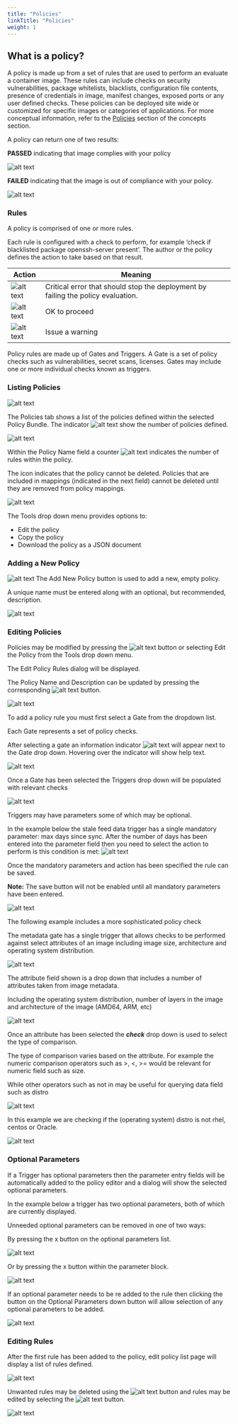 ```yaml
---
title: "Policies"
linkTitle: "Policies"
weight: 1
---
```


## What is a policy?

A policy is made up from a set of rules that are used to perform an evaluate a container image. These rules can include checks on security vulnerabilities, package whitelists, blacklists, configuration file contents, presence of credentials in image, manifest changes, exposed ports or any user defined checks. These policies can be deployed site wide or customized for specific images or categories of applications. For more conceptual information, refer to the [Policies](/docs/overview/concepts/policy) section of the concepts section.

A policy can return one of two results:

**PASSED** indicating that image complies with your policy

![alt text](https://anchore.com/wp-content/uploads/2017/07/pass.png)

**FAILED** indicating that the image is out of compliance with your policy.

![alt text](https://anchore.com/wp-content/uploads/2017/07/fail.png)

### Rules

A policy is comprised of one or more rules.

Each rule is configured with a check to perform, for example ‘check if blacklisted package openssh-server present’. The author or the policy defines the action to take based on that result.


| Action        | Meaning           |
| ------------- | ------------- |
| ![alt text](/Stop.jpeg) | Critical error that should stop the deployment by failing the policy evaluation. |
| ![alt text](/Go.jpeg) | OK to proceed |
| ![alt text](/Warn.jpeg) | Issue a warning |

Policy rules are made up of Gates and Triggers.
A Gate is a set of policy checks such as vulnerabilities, secret scans, licenses. 
Gates may include one or more individual checks known as triggers.

### Listing Policies

![alt text](/PoliciesList.jpeg)

The Policies tab shows a list of the policies defined within the selected Policy Bundle. The indicator ![alt text](/PolicyIndicator.jpeg) show the number of policies defined. 

![alt text](/UIPolicies.jpeg)

Within the Policy Name field a counter ![alt text](/PoliciesCounter.jpeg) indicates the number of rules within the policy.

The icon indicates that the policy cannot be deleted. Policies that are included in mappings (indicated in the next field) cannot be deleted until they are removed from policy mappings.

![alt text](/UIPolicyTools.jpeg)

The Tools drop down menu provides options to:

- Edit the policy
- Copy the policy
- Download the policy as a JSON document

### Adding a New Policy

![alt text](/AddNewPolicy.jpeg) The Add New Policy button is used to add a new, empty policy.

A unique name must be entered along with an optional, but recommended, description.

![alt text](/UIAddPolicy.png)

### Editing Policies

Policies may be modified by pressing the ![alt text](/EditButton.jpeg) button or selecting Edit the Policy from the Tools drop down menu.

The Edit Policy Rules dialog will be displayed.

The Policy Name and Description can be updated by pressing the corresponding ![alt text](/EditButton.jpeg) button.

![alt text](/UIEditPolicy.png)

To add a policy rule you must first select a Gate from the dropdown list.

Each Gate represents a set of policy checks.

After selecting a gate an information indicator ![alt text](/Indicator.jpeg) will appear next to the Gate drop down. Hovering over the indicator will show help text.

![alt text](/GateDropdown.png)

Once a Gate has been selected the Triggers drop down will be populated with relevant checks

![alt text](/TriggersDropdown.png)

Triggers may have parameters some of which may be optional.

In the example below the stale feed data trigger has a single mandatory parameter: max days since sync.
After the number of days has been entered into the parameter field then you need to select the action to perform is this condition is met: ![alt text](/StopWarnGo.png)

Once the mandatory parameters and action has been specified the rule can be saved.

**Note:** The save button will not be enabled until all mandatory parameters have been entered.

![alt text](/PolicyEditorButtonsDisabled.png)

The following example includes a more sophisticated policy check

The metadata gate has a single trigger that allows checks to be performed against select attributes of an image including image size, architecture and operating system distribution.

![alt text](/UIPolicyCheck.png)


The attribute field shown is a drop down that includes a number of attributes taken from image metadata. 

Including the operating system distribution, number of layers in the image and architecture of the image (AMD64, ARM, etc)

![alt text](/AttributeDropdown.jpeg)

Once an attribute has been selected the **_check_** drop down is used to select the type of comparison.

The type of comparison varies based on the attribute. For example the numeric comparison operators such as >, <, >= would be relevant for numeric field such as size.

While other operators such as not in may be useful for querying data field such as distro

![alt text](/checkdropdown.jpeg)

In this example we are checking if the (operating system) distro is not rhel, centos or Oracle.

![alt text](/AttributeExample.jpeg)

### Optional Parameters

If a Trigger has optional parameters then the parameter entry fields will be automatically added to the policy editor and a dialog will show the selected optional parameters.

In the example below a trigger has two optional parameters, both of which are currently displayed.

Unneeded optional parameters can be removed in one of two ways:

By pressing the x button on the optional parameters list.

![alt text](/OptionalButtons.png)

Or by pressing the x button within the parameter block.

![alt text](/vendoronly.jpeg)

If an optional parameter needs to be re added to the rule then clicking the button on the Optional Parameters down button will allow selection of any optional parameters to be added.

![alt text](/OptionalParametersSelect.png)

### Editing Rules

After the first rule has been added to the policy, edit policy list page will display a list of rules defined.

![alt text](/EditPolicyRules.png)

Unwanted rules may be deleted using the ![alt text](/remove.jpeg) button and rules may be edited by selecting the ![alt text](/edit.jpeg) button.

![alt text](/UnwantedRules.png)

